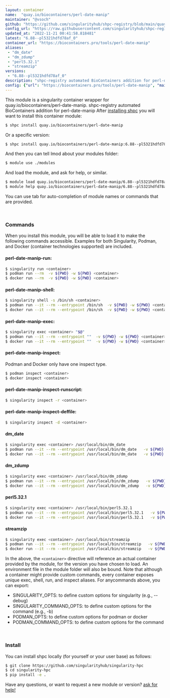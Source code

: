 ```yaml
---
layout: container
name:  "quay.io/biocontainers/perl-date-manip"
maintainer: "@vsoch"
github: "https://github.com/singularityhub/shpc-registry/blob/main/quay.io/biocontainers/perl-date-manip/container.yaml"
config_url: "https://raw.githubusercontent.com/singularityhub/shpc-registry/main/quay.io/biocontainers/perl-date-manip/container.yaml"
updated_at: "2022-11-21 00:41:58.818481"
latest: "6.88--pl5321hdfd78af_0"
container_url: "https://biocontainers.pro/tools/perl-date-manip"
aliases:
 - "dm_date"
 - "dm_zdump"
 - "perl5.32.1"
 - "streamzip"
versions:
 - "6.88--pl5321hdfd78af_0"
description: "shpc-registry automated BioContainers addition for perl-date-manip"
config: {"url": "https://biocontainers.pro/tools/perl-date-manip", "maintainer": "@vsoch", "description": "shpc-registry automated BioContainers addition for perl-date-manip", "latest": {"6.88--pl5321hdfd78af_0": "sha256:40d5912a2e28cd49e7400f1c77f201b0a479b0636e53929f20c2c1ff36b4d260"}, "tags": {"6.88--pl5321hdfd78af_0": "sha256:40d5912a2e28cd49e7400f1c77f201b0a479b0636e53929f20c2c1ff36b4d260"}, "docker": "quay.io/biocontainers/perl-date-manip", "aliases": {"dm_date": "/usr/local/bin/dm_date", "dm_zdump": "/usr/local/bin/dm_zdump", "perl5.32.1": "/usr/local/bin/perl5.32.1", "streamzip": "/usr/local/bin/streamzip"}}
---
```


This module is a singularity container wrapper for quay.io/biocontainers/perl-date-manip.
shpc-registry automated BioContainers addition for perl-date-manip
After [installing shpc](#install) you will want to install this container module:


```bash
$ shpc install quay.io/biocontainers/perl-date-manip
```

Or a specific version:

```bash
$ shpc install quay.io/biocontainers/perl-date-manip:6.88--pl5321hdfd78af_0
```

And then you can tell lmod about your modules folder:

```bash
$ module use ./modules
```

And load the module, and ask for help, or similar.

```bash
$ module load quay.io/biocontainers/perl-date-manip/6.88--pl5321hdfd78af_0
$ module help quay.io/biocontainers/perl-date-manip/6.88--pl5321hdfd78af_0
```

You can use tab for auto-completion of module names or commands that are provided.

<br>

### Commands

When you install this module, you will be able to load it to make the following commands accessible.
Examples for both Singularity, Podman, and Docker (container technologies supported) are included.

#### perl-date-manip-run:

```bash
$ singularity run <container>
$ podman run --rm  -v ${PWD} -w ${PWD} <container>
$ docker run --rm  -v ${PWD} -w ${PWD} <container>
```

#### perl-date-manip-shell:

```bash
$ singularity shell -s /bin/sh <container>
$ podman run --it --rm --entrypoint /bin/sh  -v ${PWD} -w ${PWD} <container>
$ docker run --it --rm --entrypoint /bin/sh  -v ${PWD} -w ${PWD} <container>
```

#### perl-date-manip-exec:

```bash
$ singularity exec <container> "$@"
$ podman run --it --rm --entrypoint ""  -v ${PWD} -w ${PWD} <container> "$@"
$ docker run --it --rm --entrypoint ""  -v ${PWD} -w ${PWD} <container> "$@"
```

#### perl-date-manip-inspect:

Podman and Docker only have one inspect type.

```bash
$ podman inspect <container>
$ docker inspect <container>
```

#### perl-date-manip-inspect-runscript:

```bash
$ singularity inspect -r <container>
```

#### perl-date-manip-inspect-deffile:

```bash
$ singularity inspect -d <container>
```


#### dm_date

```bash
$ singularity exec <container> /usr/local/bin/dm_date
$ podman run --it --rm --entrypoint /usr/local/bin/dm_date   -v ${PWD} -w ${PWD} <container> -c " $@"
$ docker run --it --rm --entrypoint /usr/local/bin/dm_date   -v ${PWD} -w ${PWD} <container> -c " $@"
```


#### dm_zdump

```bash
$ singularity exec <container> /usr/local/bin/dm_zdump
$ podman run --it --rm --entrypoint /usr/local/bin/dm_zdump   -v ${PWD} -w ${PWD} <container> -c " $@"
$ docker run --it --rm --entrypoint /usr/local/bin/dm_zdump   -v ${PWD} -w ${PWD} <container> -c " $@"
```


#### perl5.32.1

```bash
$ singularity exec <container> /usr/local/bin/perl5.32.1
$ podman run --it --rm --entrypoint /usr/local/bin/perl5.32.1   -v ${PWD} -w ${PWD} <container> -c " $@"
$ docker run --it --rm --entrypoint /usr/local/bin/perl5.32.1   -v ${PWD} -w ${PWD} <container> -c " $@"
```


#### streamzip

```bash
$ singularity exec <container> /usr/local/bin/streamzip
$ podman run --it --rm --entrypoint /usr/local/bin/streamzip   -v ${PWD} -w ${PWD} <container> -c " $@"
$ docker run --it --rm --entrypoint /usr/local/bin/streamzip   -v ${PWD} -w ${PWD} <container> -c " $@"
```



In the above, the `<container>` directive will reference an actual container provided
by the module, for the version you have chosen to load. An environment file in the
module folder will also be bound. Note that although a container
might provide custom commands, every container exposes unique exec, shell, run, and
inspect aliases. For anycommands above, you can export:

 - SINGULARITY_OPTS: to define custom options for singularity (e.g., --debug)
 - SINGULARITY_COMMAND_OPTS: to define custom options for the command (e.g., -b)
 - PODMAN_OPTS: to define custom options for podman or docker
 - PODMAN_COMMAND_OPTS: to define custom options for the command

<br>

### Install

You can install shpc locally (for yourself or your user base) as follows:

```bash
$ git clone https://github.com/singularityhub/singularity-hpc
$ cd singularity-hpc
$ pip install -e .
```

Have any questions, or want to request a new module or version? [ask for help!](https://github.com/singularityhub/singularity-hpc/issues)